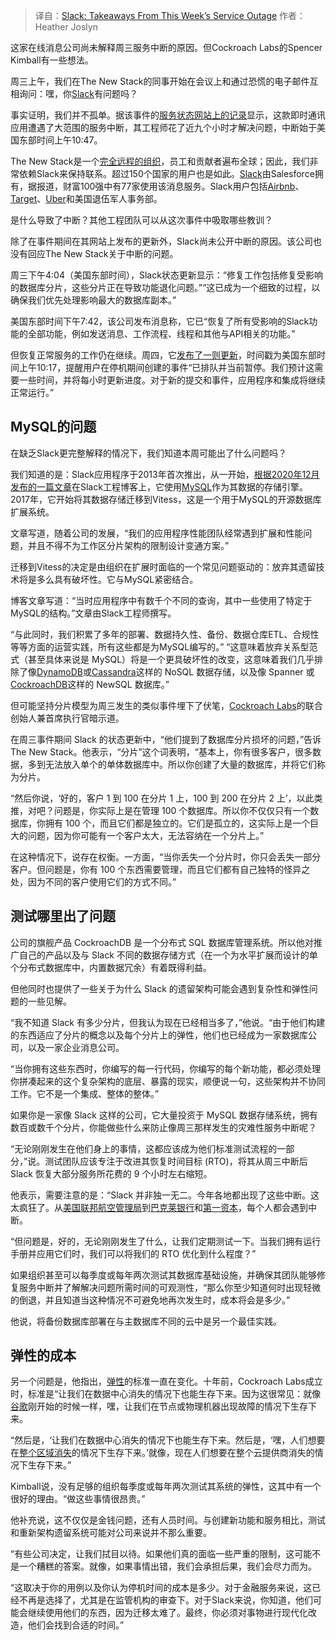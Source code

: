 
<!--
title: 本周Slack服务中断的经验总结
cover: https://cdn.thenewstack.io/media/2025/02/1cf9b338-slack-logo-outage-2.png
-->

> 译自：[Slack: Takeaways From This Week’s Service Outage](https://thenewstack.io/slack-takeaways-from-this-weeks-service-outage/)
> 作者：Heather Joslyn

这家在线消息公司尚未解释周三服务中断的原因。但Cockroach Labs的Spencer Kimball有一些想法。

周三上午，我们在The New Stack的同事开始在会议上和通过恐慌的电子邮件互相询问：嘿，你[Slack](https://api.slack.com/?utm_content=inline+mention)有问题吗？

事实证明，我们并不孤单。据该事件的[服务状态网站上的记录](https://slack-status.com/2025-02/1b757d1d0f444c34)显示，这款即时通讯应用遭遇了大范围的服务中断，其工程师花了近九个小时才解决问题，中断始于美国东部时间上午10:47。

The New Stack是一个[完全远程的组织](https://thenewstack.io/build-a-highly-productive-work-from-anywhere-dev-team/)，员工和贡献者遍布全球；因此，我们非常依赖Slack来保持联系。超过150个国家的用户也是如此。[Slack](https://thenewstack.io/developer-guide-a-new-way-to-build-on-the-slack-platform/)由Salesforce拥有，据报道，财富100强中有77家使用该消息服务。Slack用户包括[Airbnb](https://thenewstack.io/how-airbnb-and-twitter-cut-back-on-microservice-complexities/)、[Target](https://thenewstack.io/target-embraces-cross-organizational-devops-culture/)、[Uber](https://thenewstack.io/devpod-ubers-monorepo-based-remote-development-platform/)和美国退伍军人事务部。

是什么导致了中断？其他工程团队可以从这次事件中吸取哪些教训？

除了在事件期间在其网站上发布的更新外，Slack尚未公开中断的原因。该公司也没有回应The New Stack关于中断的问题。

周三下午4:04（美国东部时间），Slack状态更新显示：“修复工作包括修复受影响的数据库分片，这些分片正在导致功能退化问题。”“这已成为一个细致的过程，以确保我们优先处理影响最大的数据库副本。”

美国东部时间下午7:42，该公司发布消息称，它已“恢复了所有受影响的Slack功能的全部功能，例如发送消息、工作流程、线程和其他与API相关的功能。”

但恢复正常服务的工作仍在继续。周四，它[发布了一则更新](https://slack-status.com/2025-02/d41e4bfd1ccae26a)，时间戳为美国东部时间上午10:17，提醒用户在停机期间创建的事件“已排队并当前暂停。我们预计这需要一些时间，并将每小时更新进度。对于新的提交和事件，应用程序和集成将继续正常运行。”

## MySQL的问题

在缺乏Slack更完整解释的情况下，我们知道本周可能出了什么问题吗？

我们知道的是：Slack应用程序于2013年首次推出，从一开始，[根据2020年12月发布的一篇文章](https://slack.engineering/scaling-datastores-at-slack-with-vitess/)在Slack工程博客上，它使用[MySQL](https://thenewstack.io/upgraded-mysql-crashes-on-restart-percona/)作为其数据的存储引擎。2017年，它开始将其数据存储迁移到Vitess，这是一个用于MySQL的开源数据库扩展系统。

文章写道，随着公司的发展，“我们的应用程序性能团队经常遇到扩展和性能问题，并且不得不为工作区分片架构的限制设计变通方案。”

迁移到Vitess的决定是由组织在扩展时面临的一个常见问题驱动的：放弃其遗留技术将是多么具有破坏性。它与MySQL紧密结合。

博客文章写道：“当时应用程序中有数千个不同的查询，其中一些使用了特定于MySQL的结构。”文章由Slack工程师撰写。

“与此同时，我们积累了多年的部署、数据持久性、备份、数据仓库ETL、合规性等等方面的运营实践，所有这些都是为MySQL编写的。”
“这意味着放弃关系型范式（甚至具体来说是 MySQL）将是一个更具破坏性的改变，这意味着我们几乎排除了像[DynamoDB](https://thenewstack.io/diving-into-aws-databases-amazon-rds-and-dynamodb-explained/)或[Cassandra](https://thenewstack.io/why-apache-cassandra-5-0-is-a-game-changer-for-developers/)这样的 NoSQL 数据存储，以及像 Spanner 或[CockroachDB](https://thenewstack.io/how-doordash-migrated-from-aurora-postgres-to-cockroachdb/)这样的 NewSQL 数据库。”

但可能坚持分片模型为周三发生的类似事件埋下了伏笔，[Cockroach Labs](https://www.cockroachlabs.com?utm_source=tns&utm_medium=sponsor&utm_campaign=brand-pipe-tns-sponsor-page-description&utm_content=lp-homepage-learn-more&utm_term=prosp&utm_content=inline-mention)的联合创始人兼首席执行官暗示道。

在周三事件期间 Slack 的状态更新中，“他们提到了数据库分片损坏的问题，”告诉 The New Stack。他表示，“分片”这个词表明，“基本上，你有很多客户，很多数据，多到无法放入单个的单体数据库中。所以你创建了大量的数据库，并将它们称为分片。

“然后你说，‘好的，客户 1 到 100 在分片 1 上，100 到 200 在分片 2 上’，以此类推，对吧？问题是，你实际上是在管理 100 个数据库。所以你不仅仅只有一个数据库，你拥有 100 个，而且它们都是独立的。它们是孤立的，这实际上是一个巨大的问题，因为你可能有一个客户太大，无法容纳在一个分片上。”

在这种情况下，说存在权衡。一方面，“当你丢失一个分片时，你只会丢失一部分客户。但问题是，你有 100 个东西需要管理，而且它们都有自己独特的怪异之处，因为不同的客户使用它们的方式不同。”


## 测试哪里出了问题
公司的旗舰产品 CockroachDB 是一个分布式 SQL 数据库管理系统。所以他对推广自己的产品以及与 Slack 不同的数据存储方式（在一个为水平扩展而设计的单个分布式数据库中，内置数据冗余）有着既得利益。

但他同时也提供了一些关于为什么 Slack 的遗留架构可能会遇到复杂性和弹性问题的一些见解。

“我不知道 Slack 有多少分片，但我认为现在已经相当多了，”他说。“由于他们构建的东西适应了分片的概念以及每个分片上的弹性，他们也已经成为一家数据库公司，以及一家企业消息公司。

“当你拥有这些东西时，你编写的每一行代码，你编写的每个新功能，都必须处理你拼凑起来的这个复杂架构的底层、暴露的现实，顺便说一句，这些架构并不协同工作。它不是一个集成、整体的整体。”

如果你是一家像 Slack 这样的公司，它大量投资于 MySQL 数据存储系统，拥有数百或数千个分片，你能做些什么来防止像周三那样发生的灾难性服务中断呢？

“无论刚刚发生在他们身上的事情，这都应该成为他们标准测试流程的一部分，”说。测试团队应该专注于改进其恢复时间目标 (RTO)，将其从周三中断后 Slack 恢复大部分服务所花费的 9 个小时左右缩短。

他表示，需要注意的是：“Slack 并非独一无二。今年各地都出现了这些中断。这太疯狂了。从[美国联邦航空管理局](https://www.reuters.com/business/aerospace-defense/us-faa-pilot-safety-messaging-system-resumes-operations-2025-02-02/)到[巴克莱银行](https://www.reuters.com/world/uk/britains-lloyds-bank-says-customers-hit-by-payments-service-outage-2025-02-03/)和[第一资本](https://fortune.com/article/capital-one-service-outage-january-2025-update/)，每个人都会遇到中断。

“但问题是，好的，无论刚刚发生了什么，让我们定期测试一下。当我们拥有运行手册并应用它们时，我们可以将我们的 RTO 优化到什么程度？”

如果组织甚至可以每季度或每年两次测试其数据库基础设施，并确保其团队能够修复服务中断并了解解决问题所需时间的可观测性，“那么你至少知道何时出现轻微的倒退，并且知道当这种情况不可避免地再次发生时，成本将会是多少。”

他说，将备份数据库部署在与主数据库不同的云中是另一个最佳实践。


## 弹性的成本
另一个问题是，他指出，[弹性](https://thenewstack.io/cdn-outages-exploring-ways-to-increase-resilience/)的标准一直在变化。十年前，Cockroach Labs成立时，标准是“让我们在数据中心消失的情况下也能生存下来。因为这很常见：就像[谷歌](https://cloud.google.com/?utm_content=inline+mention)刚开始的时候一样，嘿，让我们在节点或物理机器出现故障的情况下生存下来。

“然后是，‘让我们在数据中心消失的情况下也能生存下来。然后是，‘嘿，人们想要在[整个区域消失](https://thenewstack.io/google-cloud-services-hit-by-outage-in-paris/)的情况下生存下来。’就像，现在人们想要在整个云提供商消失的情况下生存下来。”

Kimball说，没有足够的组织每季度或每年两次测试其系统的弹性，这其中有一个很好的理由。“做这些事情很昂贵。”

他补充说，这不仅仅是金钱问题，还有人员时间。与创建新功能和服务相比，测试和重新架构遗留系统可能对公司来说并不那么重要。

“有些公司决定，让我们拭目以待。如果他们真的面临一些严重的限制，这可能不是一个糟糕的答案。就像，如果事情出错，我们会承担后果，我们会尽力而为。

“这取决于你的用例以及你认为停机时间的成本是多少。对于金融服务来说，这已经不再是选择了，尤其是在监管机构的审查下。对于Slack来说，你知道，他们可能会继续使用他们的东西，因为迁移太难了。最终，你必须对事物进行现代化改造，他们会找到合适的时间。”
